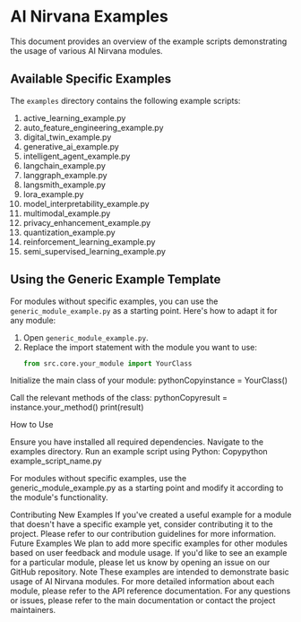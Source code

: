 # AI Nirvana Examples

This document provides an overview of the example scripts demonstrating the usage of various AI Nirvana modules.

## Available Specific Examples

The `examples` directory contains the following example scripts:

1. active_learning_example.py
2. auto_feature_engineering_example.py
3. digital_twin_example.py
4. generative_ai_example.py
5. intelligent_agent_example.py
6. langchain_example.py
7. langgraph_example.py
8. langsmith_example.py
9. lora_example.py
10. model_interpretability_example.py
11. multimodal_example.py
12. privacy_enhancement_example.py
13. quantization_example.py
14. reinforcement_learning_example.py
15. semi_supervised_learning_example.py

## Using the Generic Example Template

For modules without specific examples, you can use the `generic_module_example.py` as a starting point. Here's how to adapt it for any module:

1. Open `generic_module_example.py`.
2. Replace the import statement with the module you want to use:
   ```python
   from src.core.your_module import YourClass

Initialize the main class of your module:
pythonCopyinstance = YourClass()

Call the relevant methods of the class:
pythonCopyresult = instance.your_method()
print(result)


How to Use

Ensure you have installed all required dependencies.
Navigate to the examples directory.
Run an example script using Python:
Copypython example_script_name.py

For modules without specific examples, use the generic_module_example.py as a starting point and modify it according to the module's functionality.

Contributing New Examples
If you've created a useful example for a module that doesn't have a specific example yet, consider contributing it to the project. Please refer to our contribution guidelines for more information.
Future Examples
We plan to add more specific examples for other modules based on user feedback and module usage. If you'd like to see an example for a particular module, please let us know by opening an issue on our GitHub repository.
Note
These examples are intended to demonstrate basic usage of AI Nirvana modules. For more detailed information about each module, please refer to the API reference documentation.
For any questions or issues, please refer to the main documentation or contact the project maintainers.
